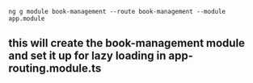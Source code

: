 ```ng g module book-management --route book-management --module app.module```

this will create the book-management module and set it up for lazy loading in app-routing.module.ts
---